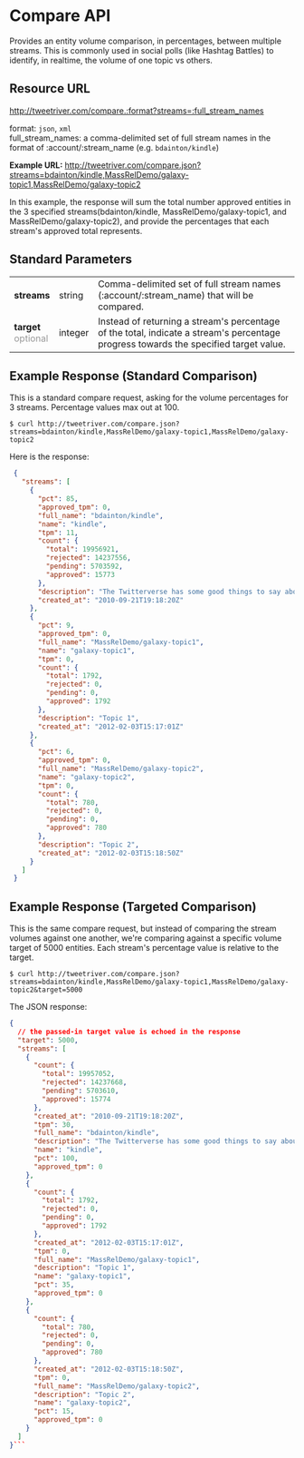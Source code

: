 # Compare API

Provides an entity volume comparison, in percentages, between multiple streams. This is commonly used in social polls (like Hashtag Battles) to identify, in realtime, the volume of one topic vs others.

## Resource URL

http://tweetriver.com/compare.:format?streams=:full_stream_names

format: `json`, `xml`<br />
full_stream_names: a comma-delimited set of full stream names in the format of :account/:stream_name (e.g. `bdainton/kindle`)<br />

**Example URL:** http://tweetriver.com/compare.json?streams=bdainton/kindle,MassRelDemo/galaxy-topic1,MassRelDemo/galaxy-topic2

In this example, the response will sum the total number approved entities in the 3 specified streams(bdainton/kindle, MassRelDemo/galaxy-topic1, and MassRelDemo/galaxy-topic2), and provide the percentages that each stream's approved total represents.

## Standard Parameters

<table>
  <tr>
    <td>
      <strong>streams</strong>
    </td>
    <td>string</td>
    <td>
      Comma-delimited set of full stream names (:account/:stream_name) that will be compared.
    </td>
  </tr>
  <tr>
    <td>
      <strong>target</strong>
      <br /><span style="color: #999;">optional</span>
    </td>
    <td>integer</td>
    <td>
      Instead of returning a stream's percentage of the total, indicate a stream's percentage progress towards the specified target value.
    </td>
  </tr>
</table>

## Example Response (Standard Comparison)

This is a standard compare request, asking for the volume percentages for 3 streams. Percentage values max out at 100.

    $ curl http://tweetriver.com/compare.json?streams=bdainton/kindle,MassRelDemo/galaxy-topic1,MassRelDemo/galaxy-topic2

Here is the response:

```json
 {
   "streams": [
     {
       "pct": 85,
       "approved_tpm": 0,
       "full_name": "bdainton/kindle",
       "name": "kindle",
       "tpm": 11,
       "count": {
         "total": 19956921,
         "rejected": 14237556,
         "pending": 5703592,
         "approved": 15773
       },
       "description": "The Twitterverse has some good things to say about the Amazon Kindle.",
       "created_at": "2010-09-21T19:18:20Z"
     },
     {
       "pct": 9,
       "approved_tpm": 0,
       "full_name": "MassRelDemo/galaxy-topic1",
       "name": "galaxy-topic1",
       "tpm": 0,
       "count": {
         "total": 1792,
         "rejected": 0,
         "pending": 0,
         "approved": 1792
       },
       "description": "Topic 1",
       "created_at": "2012-02-03T15:17:01Z"
     },
     {
       "pct": 6,
       "approved_tpm": 0,
       "full_name": "MassRelDemo/galaxy-topic2",
       "name": "galaxy-topic2",
       "tpm": 0,
       "count": {
         "total": 780,
         "rejected": 0,
         "pending": 0,
         "approved": 780
       },
       "description": "Topic 2",
       "created_at": "2012-02-03T15:18:50Z"
     }
   ]
 }
```

## Example Response (Targeted Comparison)

This is the same compare request, but instead of comparing the stream volumes against one another, we're comparing against a specific volume target of 5000 entities. Each stream's percentage value is relative to the target.

    $ curl http://tweetriver.com/compare.json?streams=bdainton/kindle,MassRelDemo/galaxy-topic1,MassRelDemo/galaxy-topic2&target=5000

The JSON response:

```json
{
  // the passed-in target value is echoed in the response
  "target": 5000,
  "streams": [
    {
      "count": {
        "total": 19957052,
        "rejected": 14237668,
        "pending": 5703610,
        "approved": 15774
      },
      "created_at": "2010-09-21T19:18:20Z",
      "tpm": 30,
      "full_name": "bdainton/kindle",
      "description": "The Twitterverse has some good things to say about the Amazon Kindle.",
      "name": "kindle",
      "pct": 100,
      "approved_tpm": 0
    },
    {
      "count": {
        "total": 1792,
        "rejected": 0,
        "pending": 0,
        "approved": 1792
      },
      "created_at": "2012-02-03T15:17:01Z",
      "tpm": 0,
      "full_name": "MassRelDemo/galaxy-topic1",
      "description": "Topic 1",
      "name": "galaxy-topic1",
      "pct": 35,
      "approved_tpm": 0
    },
    {
      "count": {
        "total": 780,
        "rejected": 0,
        "pending": 0,
        "approved": 780
      },
      "created_at": "2012-02-03T15:18:50Z",
      "tpm": 0,
      "full_name": "MassRelDemo/galaxy-topic2",
      "description": "Topic 2",
      "name": "galaxy-topic2",
      "pct": 15,
      "approved_tpm": 0
    }
  ]
}```
